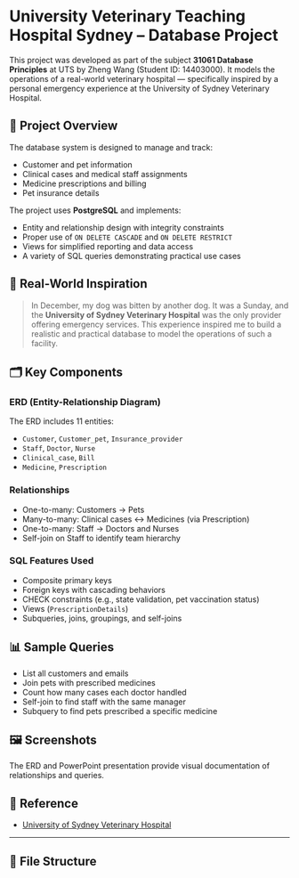 # University Veterinary Teaching Hospital Sydney – Database Project

This project was developed as part of the subject **31061 Database Principles** at UTS by Zheng Wang (Student ID: 14403000). It models the operations of a real-world veterinary hospital — specifically inspired by a personal emergency experience at the University of Sydney Veterinary Hospital.

## 📌 Project Overview

The database system is designed to manage and track:
- Customer and pet information
- Clinical cases and medical staff assignments
- Medicine prescriptions and billing
- Pet insurance details

The project uses **PostgreSQL** and implements:
- Entity and relationship design with integrity constraints
- Proper use of `ON DELETE CASCADE` and `ON DELETE RESTRICT`
- Views for simplified reporting and data access
- A variety of SQL queries demonstrating practical use cases

## 🏥 Real-World Inspiration

> In December, my dog was bitten by another dog. It was a Sunday, and the **University of Sydney Veterinary Hospital** was the only provider offering emergency services. This experience inspired me to build a realistic and practical database to model the operations of such a facility.

## 🗂️ Key Components

### ERD (Entity-Relationship Diagram)
The ERD includes 11 entities:
- `Customer`, `Customer_pet`, `Insurance_provider`
- `Staff`, `Doctor`, `Nurse`
- `Clinical_case`, `Bill`
- `Medicine`, `Prescription`

### Relationships
- One-to-many: Customers → Pets
- Many-to-many: Clinical cases ↔ Medicines (via Prescription)
- One-to-many: Staff → Doctors and Nurses
- Self-join on Staff to identify team hierarchy

### SQL Features Used
- Composite primary keys
- Foreign keys with cascading behaviors
- CHECK constraints (e.g., state validation, pet vaccination status)
- Views (`PrescriptionDetails`)
- Subqueries, joins, groupings, and self-joins

## 📊 Sample Queries

- List all customers and emails
- Join pets with prescribed medicines
- Count how many cases each doctor handled
- Self-join to find staff with the same manager
- Subquery to find pets prescribed a specific medicine

## 🖼️ Screenshots
The ERD and PowerPoint presentation provide visual documentation of relationships and queries.

## 🔗 Reference
- [University of Sydney Veterinary Hospital](https://www.sydney.edu.au/vet-hospital/)

---

## 📁 File Structure

